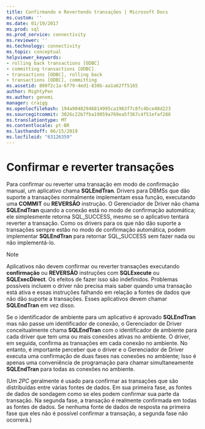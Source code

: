 ```yaml
---
title: Confirmando e Revertendo transações | Microsoft Docs
ms.custom: ''
ms.date: 01/19/2017
ms.prod: sql
ms.prod_service: connectivity
ms.reviewer: ''
ms.technology: connectivity
ms.topic: conceptual
helpviewer_keywords:
- rolling back transactions [ODBC]
- committing transactions [ODBC]
- transactions [ODBC], rolling back
- transactions [ODBC], committing
ms.assetid: 800f2c1a-6f79-4ed1-830b-aa1a62ff5165
author: MightyPen
ms.author: genemi
manager: craigg
ms.openlocfilehash: 194a90482946814995ca1963f7c8fc4bce48d223
ms.sourcegitcommit: 3026c22b7fba19059a769ea5f367c4f51efaf286
ms.translationtype: MT
ms.contentlocale: pt-BR
ms.lasthandoff: 06/15/2019
ms.locfileid: "63126359"
---
```

# <a name="committing-and-rolling-back-transactions"></a>Confirmar e reverter transações
Para confirmar ou reverter uma transação em modo de confirmação manual, um aplicativo chama **SQLEndTran**. Drivers para DBMSs que dão suporte a transações normalmente implementam essa função, executando uma **COMMIT** ou **REVERSÃO** instrução. O Gerenciador de Driver não chama **SQLEndTran** quando a conexão está no modo de confirmação automática; ele simplesmente retorna SQL_SUCCESS, mesmo se o aplicativo tentará reverter a transação. Como os drivers para os que não dão suporte a transações sempre estão no modo de confirmação automática, podem implementar **SQLEndTran** para retornar SQL_SUCCESS sem fazer nada ou não implementá-lo.  
  
> [!NOTE]  
>  Aplicativos não devem confirmar ou reverter transações executando **confirmação** ou **REVERSÃO** instruções com **SQLExecute** ou **SQLExecDirect**. Os efeitos de fazer isso são indefinidos. Problemas possíveis incluem o driver não precisa mais saber quando uma transação está ativa e essas instruções falhando em relação a fontes de dados que não dão suporte a transações. Esses aplicativos devem chamar **SQLEndTran** em vez disso.  
  
 Se o identificador de ambiente para um aplicativo é aprovado **SQLEndTran** mas não passe um identificador de conexão, o Gerenciador de Driver conceitualmente chama **SQLEndTran** com o identificador de ambiente para cada driver que tem uma ou mais conexões ativas no ambiente. O driver, em seguida, confirma as transações em cada conexão no ambiente. No entanto, é importante perceber que o driver e o Gerenciador de Driver executa uma confirmação de duas fases nas conexões no ambiente; Isso é apenas uma conveniência de programação para chamar simultaneamente **SQLEndTran** para todas as conexões no ambiente.  
  
 (Um *2PC* geralmente é usado para confirmar as transações que são distribuídas entre várias fontes de dados. Em sua primeira fase, as fontes de dados de sondagem como se eles podem confirmar sua parte da transação. Na segunda fase, a transação é realmente confirmada em todas as fontes de dados. Se nenhuma fonte de dados de resposta na primeira fase que eles não é possível confirmar a transação, a segunda fase não ocorrerá.)
